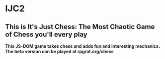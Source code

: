 # IJC2
## This is It's Just Chess: The Most Chaotic Game of Chess you'll every play

**This JS-DOM game takes chess and adds fun and interesting mechanics. The beta version can be played at rpgrat.org/chess**

